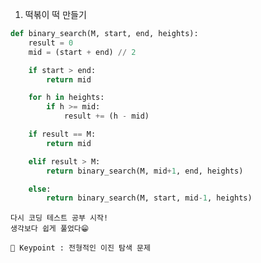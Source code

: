 1. 떡볶이 떡 만들기
``` python
def binary_search(M, start, end, heights):
    result = 0
    mid = (start + end) // 2

    if start > end:
        return mid

    for h in heights:
        if h >= mid:
            result += (h - mid)

    if result == M:
        return mid

    elif result > M:
        return binary_search(M, mid+1, end, heights)

    else:
        return binary_search(M, start, mid-1, heights)
```

    다시 코딩 테스트 공부 시작!
    생각보다 쉽게 풀었다😁

    🔑 Keypoint : 전형적인 이진 탐색 문제
    